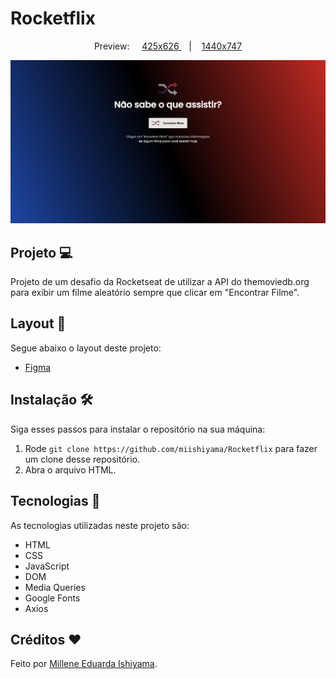 # Rocketflix

<p align="center">
  Preview:
    &nbsp;&nbsp;&nbsp;
  <a href="./preview/425x626">
    425x626
  </a>
    &nbsp;&nbsp;&nbsp;|&nbsp;&nbsp;&nbsp;
  <a href="./preview/1440x747">
    1440x747
  </a>
</p>

![preview](./preview/1440x747/Rocketflix-1440x747.png)

## Projeto 💻
Projeto de um desafio da Rocketseat de utilizar a API do themoviedb.org para exibir um filme aleatório sempre que clicar em "Encontrar Filme".

## Layout 🔖
Segue abaixo o layout deste projeto:
- [Figma](https://www.figma.com/file/9nvcogqpQrElMrrVPVKpyq/DD-%2F-Rocketflix-(Copy)?t=b0CUvR9nJRnUT9k8-6)

## Instalação 🛠
Siga esses passos para instalar o repositório na sua máquina:
1. Rode `git clone https://github.com/miishiyama/Rocketflix` para fazer um clone desse repositório.
2. Abra o arquivo HTML.

## Tecnologias 🚀
As tecnologias utilizadas neste projeto são:
- HTML
- CSS
- JavaScript
- DOM
- Media Queries
- Google Fonts
- Axios

## Créditos ❤️
Feito por [Millene Eduarda Ishiyama](https://github.com/miishiyama/).
